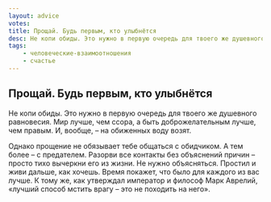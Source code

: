 ```yaml
---
layout: advice
votes:
title: Прощай. Будь первым, кто улыбнётся
desc: Не копи обиды. Это нужно в первую очередь для твоего же душевного равновесия.
tags:
    - человеческие-взаимоотношения
    - счастье
---
```


## Прощай. Будь первым, кто улыбнётся

Не копи обиды. Это нужно в первую очередь для твоего же душевного равновесия. Мир лучше, чем ссора, а быть доброжелательным лучше, чем правым. И, вообще, – на обиженных воду возят.

Однако прощение не обязывает тебе общаться с обидчиком. А тем более – с предателем. Разорви все контакты без объяснений причин – просто тихо вычеркни его из жизни. Не нужно объясняться. Простил и живи дальше, как хочешь. Время покажет, что было для каждого из вас лучше. К тому же, как утверждал император и философ Марк Аврелий, «лучший способ мстить врагу – это не походить на него».
